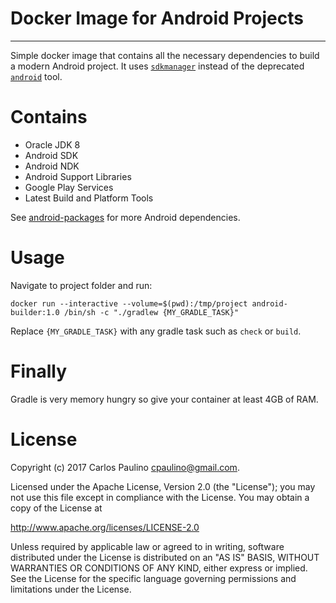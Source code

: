 # Docker Image for Android Projects
---

Simple docker image that contains all the necessary dependencies to build a modern Android project. It uses [`sdkmanager`](https://developer.android.com/studio/command-line/sdkmanager.html) instead of the deprecated [`android`](http://tools.android.com/recent/androidsdktoolsrevision2530feb2017) tool.

# Contains

* Oracle JDK 8
* Android SDK
* Android NDK
* Android Support Libraries
* Google Play Services
* Latest Build and Platform Tools

See [android-packages](./android-packages) for more Android dependencies.

# Usage

Navigate to project folder and run:

```
docker run --interactive --volume=$(pwd):/tmp/project android-builder:1.0 /bin/sh -c "./gradlew {MY_GRADLE_TASK}"
```

Replace `{MY_GRADLE_TASK}` with any gradle task such as `check` or `build`.

# Finally
Gradle is very memory hungry so give your container at least 4GB of RAM.

# License

Copyright (c) 2017 Carlos Paulino <cpaulino@gmail.com>.

Licensed under the Apache License, Version 2.0 (the "License");
you may not use this file except in compliance with the License.
You may obtain a copy of the License at

http://www.apache.org/licenses/LICENSE-2.0

Unless required by applicable law or agreed to in writing, software
distributed under the License is distributed on an "AS IS" BASIS,
WITHOUT WARRANTIES OR CONDITIONS OF ANY KIND, either express or implied.
See the License for the specific language governing permissions and
limitations under the License.